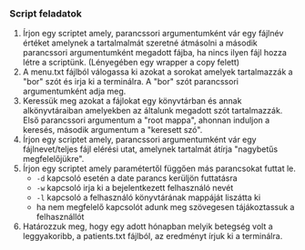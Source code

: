 ### Script feladatok

1. Írjon egy scriptet amely, parancssori argumentumként vár egy fájlnév értéket amelynek a tartalmalmát szeretné átmásolni a második parancssori argumentumként megadott fájba, ha nincs ilyen fájl hozza létre a scriptünk. (Lényegében egy wrapper a copy felett)
2. A menu.txt fájlból válogassa ki azokat a sorokat amelyek tartalmazzák a "bor" szót és irja ki a terminálra. A "bor" szót parancssori argumentumként adja meg.
3. Keressük meg azokat a fájlokat egy könyvtárban és annak alkönyvtáraiban amelyekben az általunk megadott szót tartalmazzák. Első parancssori argumentum a "root mappa", ahonnan induljon a keresés, második argumentum a "keresett szó".
4. Írjon egy scriptet amely, parancssori argumentumként vár egy fájlnevet/teljes fájl elérési utat, amelynek tartalmát átírja "nagybetűs megfelelőjükre".
5. Írjon egy scriptet amely paramétertől függően más parancsokat futtat le.
    - ```-d``` kapcsoló esetén a date parancs kerüljön futtatásra
    - ```-w``` kapcsoló irja ki a bejelentkezett felhasználó nevét
    - ```-l``` kapcsoló a felhasználó könyvtárának mappáját liszátta ki
    - ha nem megfelelő kapcsolót adunk meg szövegesen tájákoztassuk a felhasznállót
6. Határozzuk meg, hogy egy adott hónapban melyik betegség volt a leggyakoribb, a patients.txt fájlból, az eredményt írjuk ki a terminálra.
